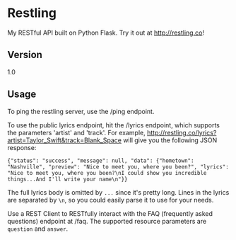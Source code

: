 # Restling

My RESTful API built on Python Flask. Try it out at http://restling.co!

## Version
1.0

## Usage

To ping the restling server, use the /ping endpoint.

To use the public lyrics endpoint, hit the /lyrics endpoint, which supports the parameters 'artist' and 'track'. For example, http://restling.co/lyrics?artist=Taylor_Swift&track=Blank_Space will give you the following JSON response:

```
{"status": "success", "message": null, "data": {"hometown": "Nashville", "preview": "Nice to meet you, where you been?", "lyrics": "Nice to meet you, where you been?\nI could show you incredible things...And I'll write your name\n"}}
```

The full lyrics body is omitted by ```...``` since it's pretty long. Lines in the lyrics are separated by ```\n```, so you could easily parse it to use for your needs.

Use a REST Client to RESTfully interact with the FAQ (frequently asked questions) endpoint at /faq. The supported resource parameters are ```question``` and ```answer```.
